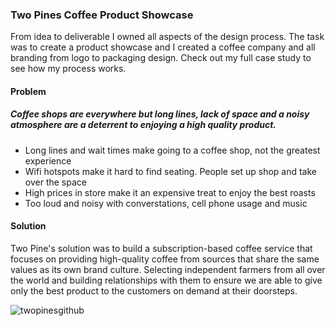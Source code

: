 
### Two Pines Coffee Product Showcase
From idea to deliverable I owned all aspects of the design process. The task was to create a product showcase and I created a coffee company and all branding from logo to packaging design. Check out my full case study to see how my process works.

#### Problem
##### Coffee shops are everywhere but long lines, lack of space and a noisy atmosphere are a deterrent to enjoying a high quality product.
* Long lines and wait times make going to a coffee shop, not the greatest experience
* Wifi hotspots make it hard to find seating. People set up shop and take over the space
* High prices in store make it an expensive treat to enjoy the best roasts
* Too loud and noisy with converstations, cell phone usage and music

#### Solution
Two Pine's solution was to build a subscription-based coffee service that focuses on providing high-quality coffee from sources that share the same values as its own brand culture. Selecting independent farmers from all over the world and building relationships with them to ensure we are able to give only the best product to the customers on demand at their doorsteps.

![twopinesgithub](https://user-images.githubusercontent.com/21046905/43923047-999978f8-9bee-11e8-9917-f23c5a533b50.png)

